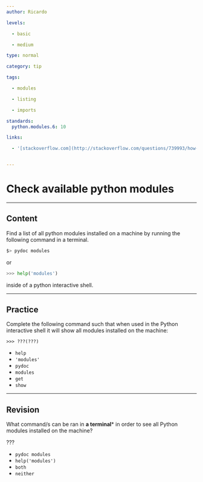 ```yaml
---
author: Ricardo

levels:

  - basic

  - medium

type: normal

category: tip

tags:

  - modules

  - listing

  - imports

standards:
  python.modules.6: 10

links:

  - '[stackoverflow.com](http://stackoverflow.com/questions/739993/how-can-i-get-a-list-of-locally-installed-python-modules){website}'


---
```


# Check available python modules

---
## Content

Find a list of all python modules installed on a machine by running the following command in a terminal.


```bash
$> pydoc modules
```

or


```python
>>> help('modules')
```

inside of a python interactive shell.

---
## Practice

Complete the following command such that when used in the Python interactive shell it will show all modules installed on the machine:
```
>>> ???(???)
```


* `help`
* `'modules'`
* `pydoc`
* `modules`
* `get`
* `show`

---
## Revision

What command/s can be ran in **a terminal*** in order to see all Python modules installed on the machine?

???


* `pydoc modules`
* `help('modules')`
* `both`
* `neither`
 
